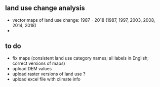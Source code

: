 ## land use change analysis

- vector maps of land use change: 1987 - 2018 (1987, 1997,  2003, 2008, 2014, 2018)
-

## to do 

- fix maps (consistent land use category names; all labels in English; correct versions of maps)
- upload DEM values
- upload raster versions of land use ?
- upload excel file with climate info
